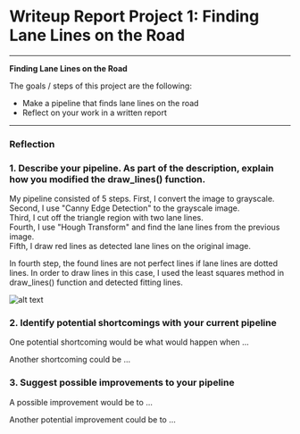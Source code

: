 # **Writeup Report Project 1: Finding Lane Lines on the Road**

---

**Finding Lane Lines on the Road**

The goals / steps of this project are the following:
* Make a pipeline that finds lane lines on the road
* Reflect on your work in a written report


[//]: # (Image References)

[image1]: ./examples/grayscale.jpg "Grayscale"
[image2]: ./examples/grayscale.jpg "Grayscale"

---

### Reflection

### 1. Describe your pipeline. As part of the description, explain how you modified the draw_lines() function.

My pipeline consisted of 5 steps.
 First, I convert the image to grayscale.  
 Second, I use "Canny Edge Detection" to the grayscale image.  
 Third, I cut off the triangle region with two lane lines.  
 Fourth, I use "Hough Transform" and find the lane lines from the previous image.  
 Fifth, I draw red lines as detected lane lines on the original image.  

In fourth step, the found lines are not perfect lines if lane lines are dotted lines. In order to draw lines in this case, I used the least squares method in draw_lines() function and detected fitting lines.

![alt text][image1]


### 2. Identify potential shortcomings with your current pipeline


One potential shortcoming would be what would happen when ...

Another shortcoming could be ...


### 3. Suggest possible improvements to your pipeline

A possible improvement would be to ...

Another potential improvement could be to ...
